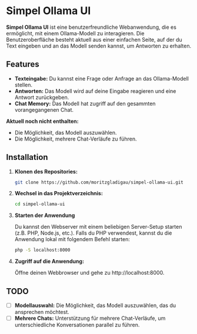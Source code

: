 # Simpel Ollama UI

**Simpel Ollama UI** ist eine benutzerfreundliche Webanwendung, die es ermöglicht, mit einem Ollama-Modell zu interagieren. Die Benutzeroberfläche besteht aktuell aus einer einfachen Seite, auf der du Text eingeben und an das Modell senden kannst, um Antworten zu erhalten.

## Features

- **Texteingabe:** Du kannst eine Frage oder Anfrage an das Ollama-Modell stellen.
- **Antworten:** Das Modell wird auf deine Eingabe reagieren und eine Antwort zurückgeben.
- **Chat Memory:** Das Modell hat zugriff auf den gesammten vorangegangenen Chat.
  
**Aktuell noch nicht enthalten:**
- Die Möglichkeit, das Modell auszuwählen.
- Die Möglichkeit, mehrere Chat-Verläufe zu führen.

## Installation

1. **Klonen des Repositories:**
   ```bash
   git clone https://github.com/moritzgladigau/simpel-ollama-ui.git
   ```
2. **Wechsel in das Projektverzeichnis:**
   ```bash
   cd simpel-ollama-ui
   ```
3. **Starten der Anwendung**
   
   Du kannst den Webserver mit einem beliebigen Server-Setup starten (z.B. PHP, Node.js, etc.). Falls du PHP verwendest, kannst du die Anwendung lokal mit folgendem Befehl starten:
   ```bash
   php -S localhost:8000
   ```
4.	**Zugriff auf die Anwendung:**

  	Öffne deinen Webbrowser und gehe zu http://localhost:8000.

## TODO
  - [ ] __Modellauswahl:__ Die Möglichkeit, das Modell auszuwählen, das du ansprechen möchtest.
  - [ ] __Mehrere Chats:__ Unterstützung für mehrere Chat-Verläufe, um unterschiedliche Konversationen parallel zu führen.
